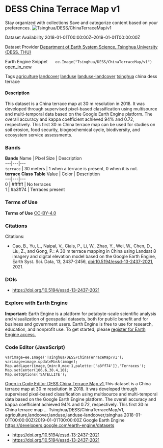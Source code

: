  
#  DESS China Terrace Map v1 
Stay organized with collections  Save and categorize content based on your preferences. 
![Tsinghua/DESS/ChinaTerraceMap/v1](https://developers.google.com/earth-engine/datasets/images/Tsinghua/Tsinghua_DESS_ChinaTerraceMap_v1_sample.png) 

Dataset Availability
    2018-01-01T00:00:00Z–2019-01-01T00:00:00Z 

Dataset Provider
     [ Department of Earth System Science, Tsinghua University (DESS, THU) ](https://essd.copernicus.org/articles/13/2437/2021/) 

Earth Engine Snippet
     `    ee.Image("Tsinghua/DESS/ChinaTerraceMap/v1")   ` [ open_in_new ](https://code.earthengine.google.com/?scriptPath=Examples:Datasets/Tsinghua/Tsinghua_DESS_ChinaTerraceMap_v1) 

Tags
     [agriculture](https://developers.google.com/earth-engine/datasets/tags/agriculture) [landcover](https://developers.google.com/earth-engine/datasets/tags/landcover) [landuse](https://developers.google.com/earth-engine/datasets/tags/landuse) [landuse-landcover](https://developers.google.com/earth-engine/datasets/tags/landuse-landcover) [tsinghua](https://developers.google.com/earth-engine/datasets/tags/tsinghua)
china
dess
terrace
#### Description
This dataset is a China terrace map at 30 m resolution in 2018. It was developed through supervised pixel-based classification using multisource and multi-temporal data based on the Google Earth Engine platform. The overall accuracy and kappa coefficient achieved 94% and 0.72, respectively. This first 30 m China terrace map can be used for studies on soil erosion, food security, biogeochemical cycle, biodiversity, and ecosystem service assessments.
### Bands
**Bands**
Name | Pixel Size | Description  
---|---|---  
`terrace` |  30 meters  | 1 when a terrace is present, 0 when it is not.  
**terrace Class Table**
Value | Color | Description  
---|---|---  
0 | #ffffff | No terraces  
1 | #a3ff74 | Terraces present  
### Terms of Use
**Terms of Use**
[CC-BY-4.0](https://spdx.org/licenses/CC-BY-4.0.html)
### Citations
Citations:
  * Cao, B., Yu, L., Naipal, V., Ciais, P., Li, W., Zhao, Y., Wei, W., Chen, D., Liu, Z., and Gong, P.: A 30 m terrace mapping in China using Landsat 8 imagery and digital elevation model based on the Google Earth Engine, Earth Syst. Sci. Data, 13, 2437-2456, [doi:10.5194/essd-13-2437-2021](https://doi.org/10.5194/essd-13-2437-2021), 2021.


### DOIs
  * [ https://doi.org/10.5194/essd-13-2437-2021 ](https://doi.org/10.5194/essd-13-2437-2021)


### Explore with Earth Engine
**Important:** Earth Engine is a platform for petabyte-scale scientific analysis and visualization of geospatial datasets, both for public benefit and for business and government users. Earth Engine is free to use for research, education, and nonprofit use. To get started, please [register for Earth Engine access.](https://console.cloud.google.com/earth-engine)
### Code Editor (JavaScript)
```
varimage=ee.Image('Tsinghua/DESS/ChinaTerraceMap/v1');
varimage=image.updateMask(image);
Map.addLayer(image,{min:0,max:1,palette:['a3ff74']},'Terraces');
Map.setCenter(106.6,30.4,10);
Map.setOptions('SATELLITE');
```
[ Open in Code Editor ](https://code.earthengine.google.com/?scriptPath=Examples:Datasets/Tsinghua/Tsinghua_DESS_ChinaTerraceMap_v1)
[ DESS China Terrace Map v1 ](https://developers.google.com/earth-engine/datasets/catalog/Tsinghua_DESS_ChinaTerraceMap_v1)
This dataset is a China terrace map at 30 m resolution in 2018. It was developed through supervised pixel-based classification using multisource and multi-temporal data based on the Google Earth Engine platform. The overall accuracy and kappa coefficient achieved 94% and 0.72, respectively. This first 30 m China terrace map …
Tsinghua/DESS/ChinaTerraceMap/v1, agriculture,landcover,landuse,landuse-landcover,tsinghua 
2018-01-01T00:00:00Z/2019-01-01T00:00:00Z
Google Earth Engine
https://developers.google.com/earth-engine/datasets
  * [ https://doi.org/10.5194/essd-13-2437-2021 ](https://doi.org/https://essd.copernicus.org/articles/13/2437/2021/)
  * [ https://doi.org/10.5194/essd-13-2437-2021 ](https://doi.org/https://developers.google.com/earth-engine/datasets/catalog/Tsinghua_DESS_ChinaTerraceMap_v1)


